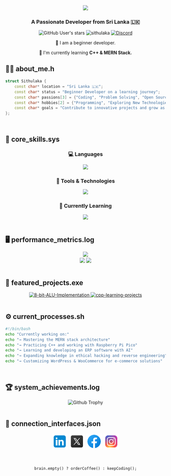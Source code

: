 <div align="center">
  <img src="https://readme-typing-svg.herokuapp.com/?font=Righteous&size=35&center=true&vCenter=true&width=500&height=70&duration=4000&lines=Hi+There!+👋;+I'm+Sithulaka+Sanchith!;" />
</div>

<h3 align="center">A Passionate Developer from Sri Lanka 🇱🇰</h3>
<p align="center"> 
  <img alt="GitHub User's stars" src="https://img.shields.io/github/stars/sithulaka">
  <img src="https://komarev.com/ghpvc/?username=sithulaka&label=Profile%20views&color=0e75b6&style=flat" alt="sithulaka"/>
  <a href="https://discord.gg/ugdvth5b6H" target="blank"><img alt="Discord" src="https://img.shields.io/discord/1029672298032140290"></a>
</p>

<div align="center">
  <p>🔭 I am a beginner developer.</p>
  <p>🌱 I'm currently learning <strong>C++ & MERN Stack.</strong></p>
</div> 

## 🧑‍💻 about_me.h
```cpp
struct Sithulaka {
    const char* location = "Sri Lanka 🇱🇰";
    const char* status = "Beginner Developer on a learning journey";
    const char* passions[3] = {"Coding", "Problem Solving", "Open Source"};
    const char* hobbies[2] = {"Programming", "Exploring New Technologies"};
    const char* goals = "Contribute to innovative projects and grow as a developer";
};
```
</br>

## 🧠 core_skills.sys
<div align="center">
  <h3>💻 Languages</h3>
  <img src="https://skillicons.dev/icons?i=python,cpp,html,css,js,bash"/>
  
  <h3>🧰 Tools & Technologies</h3>
  <img src="https://skillicons.dev/icons?i=vscode,git,github,docker,linux,raspberrypi,kali,figma"/>
  
  <h3>🌱 Currently Learning</h3>
  <img src="https://skillicons.dev/icons?i=react,nodejs,express,mongodb"/>
</div></br>

## 🖥️ performance_metrics.log  
<div align="center">
  <img height="170em" src="https://github-readme-stats.vercel.app/api/top-langs/?username=sithulaka&layout=compact&theme=dark" />
</div>

<div align="center">
  <img height="170em" src="https://github-readme-stats.vercel.app/api?username=sithulaka&theme=dark&rank_icon=github" />
  <img height="170em" src="https://github-readme-streak-stats.herokuapp.com/?user=sithulaka&theme=dark" />
</div></br>

## 🚀 featured_projects.exe
<div align="center">
  <a href="https://github.com/sithulaka/8-bit-ALU-Implementation">
    <img width="400px" src="https://opengraph.githubassets.com/1/sithulaka/8-bit-ALU-Implementation" alt="8-bit-ALU-Implementation" />
  </a>
  <a href="https://github.com/sithulaka/cpp-learning-projects">
    <img width="400px" src="https://opengraph.githubassets.com/2/sithulaka/cpp-learning-projects" alt="cpp-learning-projects" />
  </a>
</div></br>

## ⚙️ current_processes.sh
```bash
#!/bin/bash
echo "Currently working on:"
echo "→ Mastering the MERN stack architecture"
echo "→ Practicing C++ and working with Raspberry Pi Pico"
echo "→ Learning and developing an ERP software with AI"
echo "→ Expanding knowledge in ethical hacking and reverse engineering"
echo "→ Customizing WordPress & WooCommerce for e-commerce solutions"
```
</br>

## 🏆 system_achievements.log
<div align="center">
  <img src="https://github-profile-trophy.vercel.app/?username=sithulaka&theme=darkhub&column=4&margin-w=15&margin-h=15" alt="Github Trophy" />
</div></br>

## 📡 connection_interfaces.json
<div align="center">
  <a href="https://linkedin.com/in/sithulaka" target="_blank"><img src="https://github.com/sithulaka/sithulaka/blob/main/image/icon/linked-in-alt.svg" alt="LinkedIn" height="50" width="50" /></a>
  <a href="https://twitter.com/sithulaka" target="_blank"><img src="https://github.com/sithulaka/sithulaka/blob/main/image/icon/twitter.svg" alt="Twitter" height="50" width="50" /></a>
  <a href="https://fb.com/senithu.sithulaka.7" target="_blank"><img src="https://github.com/sithulaka/sithulaka/blob/main/image/icon/facebook.svg" alt="Facebook" height="50" width="50" /></a>
  <a href="https://instagram.com/_sithulaka_" target="_blank"><img src="https://github.com/sithulaka/sithulaka/blob/main/image/icon/instagram.svg" alt="Instagram" height="50" width="50" /></a>
</div></br></br>

<div align="center">
  <pre><code>brain.empty() ? orderCoffee() : keepCoding();</code></pre>
</div>

